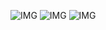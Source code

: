 ![IMG](https://i.imgur.com/Jh011nY.gif)
![IMG](https://i.imgur.com/tABin5L.gif)
![IMG](https://i.imgur.com/aFw7bat.gif)
